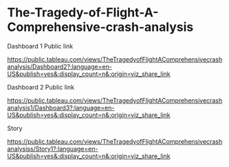 # The-Tragedy-of-Flight-A-Comprehensive-crash-analysis

Dashboard 1 Public link

https://public.tableau.com/views/TheTragedyofFlightAComprehensivecrashanalysis/Dashboard2?:language=en-US&publish=yes&:display_count=n&:origin=viz_share_link

Dashboard 2 Public link

https://public.tableau.com/views/TheTragedyofFlightAComprehensivecrashanalysis1/Dashboard3?:language=en-US&publish=yes&:display_count=n&:origin=viz_share_link

Story

https://public.tableau.com/views/TheTragedyofFlightAComprehensivecrashanalysiss/Story1?:language=en-US&publish=yes&:display_count=n&:origin=viz_share_link
